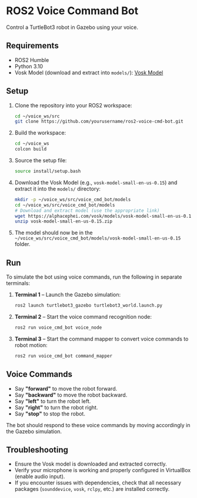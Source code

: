 # ROS2 Voice Command Bot

Control a TurtleBot3 robot in Gazebo using your voice.

## Requirements

- ROS2 Humble
- Python 3.10
- Vosk Model (download and extract into `models/`):
  [Vosk Model](https://alphacephei.com/vosk/models)

## Setup

1. Clone the repository into your ROS2 workspace:

    ```bash
    cd ~/voice_ws/src
    git clone https://github.com/yourusername/ros2-voice-cmd-bot.git
    ```

2. Build the workspace:

    ```bash
    cd ~/voice_ws
    colcon build
    ```

3. Source the setup file:

    ```bash
    source install/setup.bash
    ```

4. Download the Vosk Model (e.g., `vosk-model-small-en-us-0.15`) and extract it into the `models/` directory:

    ```bash
    mkdir -p ~/voice_ws/src/voice_cmd_bot/models
    cd ~/voice_ws/src/voice_cmd_bot/models
    # Download and extract model (use the appropriate link)
    wget https://alphacephei.com/vosk/models/vosk-model-small-en-us-0.15.zip
    unzip vosk-model-small-en-us-0.15.zip
    ```

5. The model should now be in the `~/voice_ws/src/voice_cmd_bot/models/vosk-model-small-en-us-0.15` folder.

## Run

To simulate the bot using voice commands, run the following in separate terminals:

1. **Terminal 1** – Launch the Gazebo simulation:

    ```bash
    ros2 launch turtlebot3_gazebo turtlebot3_world.launch.py
    ```

2. **Terminal 2** – Start the voice command recognition node:

    ```bash
    ros2 run voice_cmd_bot voice_node
    ```

3. **Terminal 3** – Start the command mapper to convert voice commands to robot motion:

    ```bash
    ros2 run voice_cmd_bot command_mapper
    ```

## Voice Commands

- Say **"forward"** to move the robot forward.
- Say **"backward"** to move the robot backward.
- Say **"left"** to turn the robot left.
- Say **"right"** to turn the robot right.
- Say **"stop"** to stop the robot.

The bot should respond to these voice commands by moving accordingly in the Gazebo simulation.

## Troubleshooting

- Ensure the Vosk model is downloaded and extracted correctly.
- Verify your microphone is working and properly configured in VirtualBox (enable audio input).
- If you encounter issues with dependencies, check that all necessary packages (`sounddevice`, `vosk`, `rclpy`, etc.) are installed correctly.
